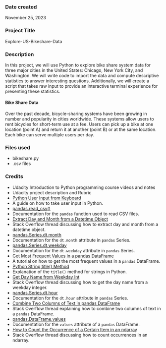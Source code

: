 ### Date created
November 25, 2023

### Project Title
Explore-US-Bikeshare-Data

### Description
In this project, we will use Python to explore bike share system data
for three major cities in the United States: Chicago, New York City,
and Washington. We will write code to import the data and compute
descriptive statistics to answer interesting questions. Additionally,
we will create a script that takes raw input to provide an interactive
terminal experience for presenting these statistics.

#### Bike Share Data
Over the past decade, bicycle-sharing systems have been growing in
number and popularity in cities worldwide. These systems allow users
to rent bicycles for short-term use at a fee. Users can pick up a bike
at one location (point A) and return it at another (point B) or at the
same location. Each bike can serve multiple users per day.

### Files used
- bikeshare.py
- .csv files

### Credits
- Udacity Introduction to Python programming course videos and notes
- Udacity project description and Rubric
- [Python User Input from
Keyboard](https://www.askpython.com/python/examples/python-user-input#:~:text=Python%20User%20Input%20from%20Keyboard%20%E2%80%93%20input%20%28%29,for%20the%20user%20input.%20...)
- A guide on how to take user input in Python.
- [pandas.read_csv()](https://pandas.pydata.org/pandas-docs/stable/reference/api/pandas.read_csv.html)
- Documentation for the `pandas` function used to read CSV files.
- [Extract Day and Month from a Datetime
Object](https://stackoverflow.com/questions/51603690/extract-day-and-month-from-a-datetime-object)
- Stack Overflow thread discussing how to extract day and month from a
datetime object.
- [pandas.Series.dt.month](https://pandas.pydata.org/pandas-docs/stable/reference/api/pandas.Series.dt.month.html)
- Documentation for the `dt.month` attribute in `pandas` Series.
- [pandas.Series.dt.weekday](https://pandas.pydata.org/docs/reference/api/pandas.Series.dt.weekday.html)
- Documentation for the `dt.weekday` attribute in `pandas` Series.
- [Get Most Frequent Values in a pandas
DataFrame](https://datascientyst.com/get-most-frequent-values-pandas-dataframe/#:~:text=To%20get%20the%20most%20frequent,value%20that%20appears%20most%20often.)
- A tutorial on how to get the most frequent values in a `pandas`
DataFrame.
- [Python String title()
Method](https://www.tutorialspoint.com/python/string_title.htm#:~:text=Python%20String%20title%20%28%29%20Method%201%20Description.%20Python,shows%20the%20usage%20of%20title%20%28%29%20method.)
- Explanation of the `title()` method for strings in Python.
- [Get Day Name from Weekday
Int](https://stackoverflow.com/questions/36341484/get-day-name-from-weekday-int)
- Stack Overflow thread discussing how to get the day name from a
weekday integer.
- [pandas.Series.dt.hour](https://pandas.pydata.org/docs/reference/api/pandas.Series.dt.hour.html)
- Documentation for the `dt.hour` attribute in `pandas` Series.
- [Combine Two Columns of Text in pandas
DataFrame](https://stackoverflow.com/questions/19377969/how-to-count-the-occurrence-of-certain-item-in-an-ndarray)
- Stack Overflow thread explaining how to combine two columns of text
in a `pandas` DataFrame.
- [pandas.DataFrame.values](https://pandas.pydata.org/docs/reference/api/pandas.DataFrame.values.html)
- Documentation for the `values` attribute of a `pandas` DataFrame.
- [How to Count the Occurrence of a Certain Item in an
ndarray](https://stackoverflow.com/questions/28663856/how-to-count-the-occurrence-of-certain-item-in-an-ndarray)
- Stack Overflow thread discussing how to count occurrences in an
ndarray.
